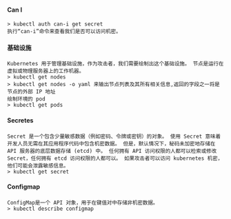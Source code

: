  #### Can I
	> kubectl auth can-i get secret
	执行“can-i”命令来查看我们是否可以访问机密。
 #### 基础设施
	Kubernetes 用于管理基础设施，作为攻击者，我们需要绘制出这个基础设施。 节点是运行在虚拟或物理服务器上的工作机器。
	> kubectl get nodes
	> kubectl get nodes -o yaml 来输出节点列表及其所有相关信息,返回的字段之一将是节点的外部 IP 地址
	绘制环境的 pod
	> kubectl get pods
 #### Secretes
	Secret 是一个包含少量敏感数据（例如密码、令牌或密钥）的对象。 使用 Secret 意味着开发人员无需在其应用程序代码中包含机密数据。 但是，默认情况下，秘码未加密地存储在 API 服务器的底层数据存储 (etcd) 中。 任何拥有 API 访问权限的人都可以检索或修改 Secret，任何拥有 etcd 访问权限的人都可以。 如果攻击者可以访问 kubernetes 机密，他们可能会泄露敏感信息。
	> kubectl get secret
 #### Configmap
	ConfigMap是一个 API 对象，用于在键值对中存储非机密数据。
	> kubectl describe configmap